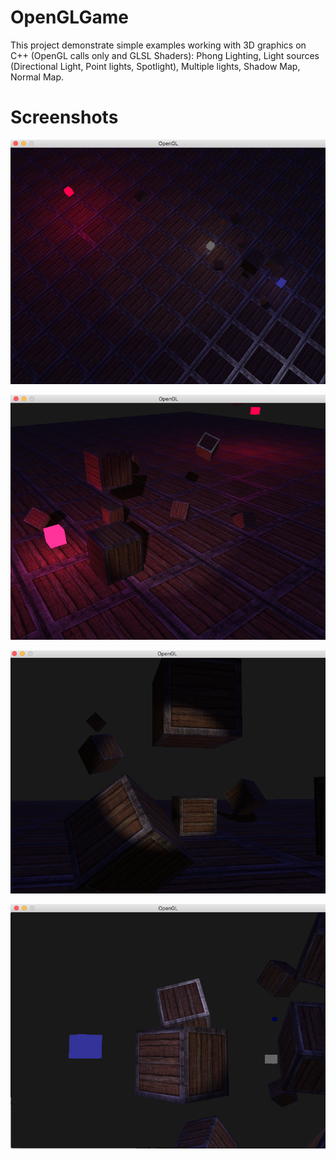 # OpenGLGame

This project demonstrate simple examples working with 3D graphics on C++ (OpenGL calls only and GLSL Shaders): Phong Lighting, Light sources (Directional Light, Point lights, Spotlight), Multiple lights, Shadow Map, Normal Map.

# Screenshots

![Alt-текст](Screenshots/01.png "01")

![Alt-текст](Screenshots/02.png "02")

![Alt-текст](Screenshots/03.png "03")

![Alt-текст](Screenshots/factory.png "04")
